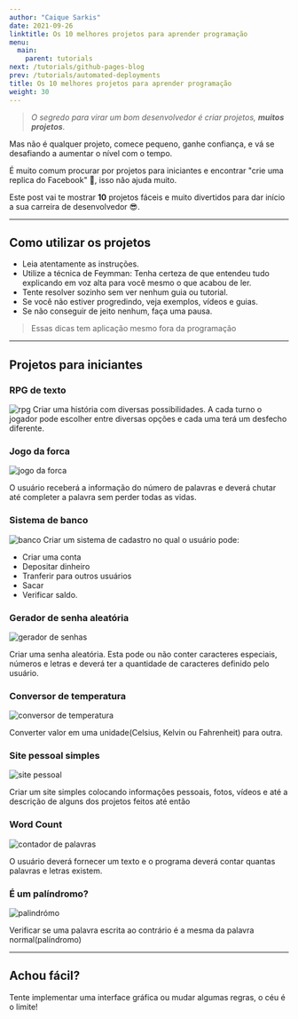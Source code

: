 ```yaml
---
author: "Caique Sarkis"
date: 2021-09-26
linktitle: Os 10 melhores projetos para aprender programação
menu:
  main:
    parent: tutorials
next: /tutorials/github-pages-blog
prev: /tutorials/automated-deployments
title: Os 10 melhores projetos para aprender programação
weight: 30
---
```

> *O segredo para virar um bom desenvolvedor é criar projetos, **muitos projetos***. 

Mas não é qualquer projeto, comece pequeno, ganhe confiança, e vá se desafiando a aumentar o nível com o tempo.

É muito comum procurar por projetos para iniciantes e encontrar "crie uma replica do Facebook" 🤣, isso não ajuda muito. 

Este post vai te mostrar **10** projetos fáceis e muito divertidos para dar início a sua carreira de desenvolvedor 😎.

---
## Como utilizar os projetos 

- Leia atentamente as instruções. 
- Utilize a técnica de Feymman: Tenha certeza de que entendeu tudo explicando em voz alta para você mesmo o que acabou de ler.
- Tente resolver sozinho sem ver nenhum guia ou tutorial.
- Se você não estiver progredindo, veja exemplos, vídeos e guias.
- Se não conseguir de jeito nenhum, faça uma pausa.

> Essas dicas tem aplicação mesmo fora da programação

---
## Projetos para iniciantes
### RPG de texto 

![rpg](images/../imagens/text-rpg.jpg)
Criar uma história com diversas possibilidades. A cada turno o jogador pode escolher entre diversas opções e cada uma terá um desfecho diferente.


### Jogo da forca 

![jogo da forca](images/../imagens/forca.png)

O usuário receberá a informação do número de palavras e deverá chutar até completer a palavra sem perder todas as vidas.


### Sistema de banco 
![banco](images/../imagens/banco.jpg)
Criar um sistema de cadastro no qual o usuário pode:

- Criar uma conta
- Depositar dinheiro
- Tranferir para outros usuários
- Sacar
- Verificar saldo.

### Gerador de senha aleatória

![gerador de senhas](images/../imagens/password%20generator.jpg)

Criar uma senha aleatória. Esta pode ou não conter caracteres especiais, números e letras e deverá ter a quantidade de caracteres definido pelo usuário.


### Conversor de temperatura 

![conversor de temperatura](images/../imagens/temperature%20converter.jpg)

Converter valor em uma unidade(Celsius, Kelvin ou Fahrenheit) para outra.

### Site pessoal simples 
![site pessoal](images/../imagens/personal%20website.jpg)

Criar um site simples colocando informações pessoais, fotos, vídeos e até a descrição de alguns dos projetos feitos até então

### Word Count 

![contador de palavras](images/../imagens/word-counter.png)

O usuário deverá fornecer um texto e o programa deverá contar quantas palavras e letras existem.

### É um palíndromo?

![palindrómo](images/../imagens/palindrome.png)

Verificar se uma palavra escrita ao contrário é a mesma da palavra normal(palíndromo)

---
## Achou fácil?

Tente implementar uma interface gráfica ou mudar algumas regras, o céu é o limite!
